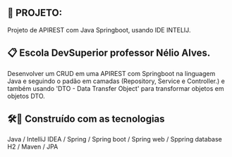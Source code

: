## 🚀 PROJETO: 
Projeto de APIREST com Java Springboot, usando IDE INTELIJ.

## 📋 Escola DevSuperior professor Nélio Alves.
Desenvolver um CRUD em uma APIREST com Springboot na linguagem Java e seguindo o padão em camadas (Repository, Service e Controller.) 
e também usando 'DTO - Data Transfer Object' para transformar objetos em objetos DTO.

## 🛠️🔧 Construído com as tecnologias
Java / IntelliJ IDEA / Spring / Spring boot / Spring web / Sppring database H2 / Maven / JPA

